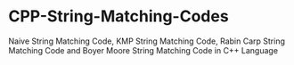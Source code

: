 # CPP-String-Matching-Codes
Naive String Matching Code, KMP String Matching Code, Rabin Carp String Matching Code and Boyer Moore String Matching Code in C++ Language
